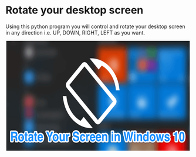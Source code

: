 # Rotate your desktop screen
 Using this python program you will control and rotate your desktop screen in any direction i.e. UP, DOWN, RIGHT, LEFT as you want.

<p align= "center"><img src="https://github.com/ROHAN0011/rotate-desktop-screen/blob/a9fc0efc8ef299c1af681950cbee354058e4c904/Rotate%20Screen.png" width="500" height= "300"></p>









